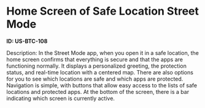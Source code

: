 # Home Screen of Safe Location Street Mode

**ID: US-BTC-108**

Description: In the Street Mode app, when you open it in a safe location, the home screen confirms that everything is secure and that the apps are functioning normally. It displays a personalized greeting, the protection status, and real-time location with a centered map. There are also options for you to see which locations are safe and which apps are protected. Navigation is simple, with buttons that allow easy access to the lists of safe locations and protected apps. At the bottom of the screen, there is a bar indicating which screen is currently active.